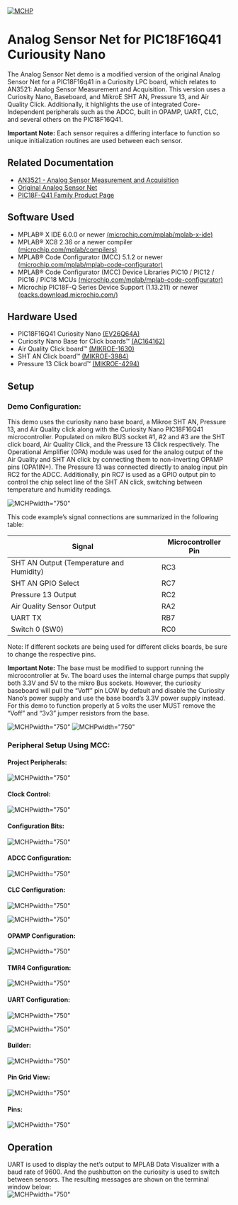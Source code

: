 <!-- Please do not change this logo with link -->

[![MCHP](images/microchip.png)](https://www.microchip.com)

# Analog Sensor Net for PIC18F16Q41 Curiousity Nano

<!-- This is where the introduction to the example goes, including mentioning the peripherals used -->
The Analog Sensor Net demo is a modified version of the original Analog Sensor Net for a PIC18F16q41 in a Curiosity LPC board, which relates to AN3521: Analog Sensor Measurement and Acquisition. This version uses a Curiosity Nano, Baseboard, and MikroE SHT AN, Pressure 13, and Air Quality Click. Additionally, it highlights the use of integrated Core-Independent peripherals such as the ADCC, built in OPAMP, UART, CLC, and several others on the PIC18F16Q41.

__Important Note:__ Each sensor requires a differing interface to function so unique initialization routines are used between each sensor.

## Related Documentation

<!-- Any information about an application note or tech brief can be linked here. Use unbreakable links!
     In addition a link to the device family landing page and relevant peripheral pages as well:
  - [AN3381 - Brushless DC Fan Speed Control Using Temperature Input and Tachometer Feedback](https://microchip.com/00003381/)
  - [PIC18F-Q10 Family Product Page](https://www.microchip.com/design-centers/8-bit/pic-mcus/device-selection/pic18f-q10-product-family) -->
  - [AN3521 - Analog Sensor Measurement and Acquisition](http://microchip.com/00003521/)
  - [Original Analog Sensor Net](https://github.com/microchip-pic-avr-examples/pic18f16q41-analog-sensor-net/tree/2.0.0/)
  - [PIC18F-Q41 Family Product Page](https://www.microchip.com/en-us/products/microcontrollers-and-microprocessors/8-bit-mcus/pic-mcus/pic18-q41)

## Software Used

<!-- All software used in this example must be listed here. Use unbreakable links! -->
  - MPLAB® X IDE 6.0.0 or newer [(microchip.com/mplab/mplab-x-ide)](http://www.microchip.com/mplab/mplab-x-ide)
  - MPLAB® XC8 2.36 or a newer compiler [(microchip.com/mplab/compilers)](http://www.microchip.com/mplab/compilers)
  - MPLAB® Code Configurator (MCC) 5.1.2 or newer [(microchip.com/mplab/mplab-code-configurator)](https://www.microchip.com/mplab/mplab-code-configurator)
  - MPLAB® Code Configurator (MCC) Device Libraries PIC10 / PIC12 / PIC16 / PIC18 MCUs [(microchip.com/mplab/mplab-code-configurator)](https://www.microchip.com/mplab/mplab-code-configurator)
  - Microchip PIC18F-Q Series Device Support (1.13.211) or newer [(packs.download.microchip.com/)](https://packs.download.microchip.com/)

<!-- - MPLAB® X IDE 6.0.0 or newer [(MPLAB® X IDE 6.0)](https://www.microchip.com/en-us/development-tools-tools-and-software/mplab-x-ide?utm_source=GitHub&utm_medium=TextLink&utm_campaign=MCU8_MMTCha_MPAE_Examples&utm_content=pic18f16q41-nano-analog-sensor-net-mplab-mcc-github)
- MPLAB® XC8 2.36.0 or newer compiler [(MPLAB® XC8 2.36)](https://www.microchip.com/en-us/development-tools-tools-and-software/mplab-xc-compilers?utm_source=GitHub&utm_medium=TextLink&utm_campaign=MCU8_MMTCha_MPAE_Examples&utm_content=pic18f16q41-nano-analog-sensor-net-mplab-mcc-github) -->

## Hardware Used

<!-- All hardware used in this example must be listed here. Use unbreakable links!
  - PIC18F47Q10 Curiosity Nano [(DM182029)](https://www.microchip.com/Developmenttools/ProductDetails/DM182029)
  - Curiosity Nano Base for Click boards™ [(AC164162)](https://www.microchip.com/Developmenttools/ProductDetails/AC164162)
  - POT Click board™ [(MIKROE-3402)](https://www.mikroe.com/pot-click) -->
  - PIC18F16Q41 Curiosity Nano [(EV26Q64A)](https://www.microchip.com/en-us/development-tool/EV26Q64A)
  - Curiosity Nano Base for Click boards™ [(AC164162)](https://www.microchip.com/Developmenttools/ProductDetails/AC164162)
  - Air Quality Click board™ [(MIKROE-1630)](https://www.mikroe.com/air-quality-click)
  - SHT AN Click board™ [(MIKROE-3984)](https://www.mikroe.com/sht-an-click)
  - Pressure 13 Click board™ [(MIKROE-4294)](https://www.mikroe.com/pressure-13-click)
 

## Setup

<!-- Explain how to connect hardware and set up software. Depending on complexity, step-by-step instructions and/or tables and/or images can be used -->
### Demo Configuration:

This demo uses the curiosity nano base board, a Mikroe SHT AN, Pressure 13, and Air Quality click along with the Curiosity Nano PIC18F16Q41 microcontroller.  Populated on mikro BUS socket #1, #2 and #3 are the SHT click board, Air Quality Click, and the Pressure 13 Click respectively.
The Operational Amplifier (OPA) module was used for the analog output of the Air Quality and SHT AN click by connecting them to non-inverting OPAMP pins (OPA1IN+). The Pressure 13 was connected directly to analog input pin RC2 for the ADCC. Additionally, pin RC7 is used as a GPIO output pin to control the chip select line of the SHT AN click, switching between temperature and humidity readings. 

![MCHP](images/hardware_config.png)width="750"

This code example’s signal connections are summarized in the following table:

Signal| Microcontroller Pin
--- | ---
SHT AN Output (Temperature and Humidity) | RC3
SHT AN GPIO Select | RC7
Pressure 13 Output | RC2
Air Quality Sensor Output | RA2
UART TX | RB7
Switch 0 (SW0) | RC0

Note: If different sockets are being used for different clicks boards, be sure to change the respective pins.

__Important Note:__ The base must be modified to support running the microcontroller at 5v. The board uses the internal charge pumps that supply both 3.3V and 5V to the mikro Bus sockets. However, the curiosity baseboard will pull the “Voff” pin LOW by default and disable the Curiosity Nano’s power supply and use the base board’s 3.3V power supply instead. For this demo to function properly at 5 volts the user MUST remove the “Voff” and “3v3” jumper resistors from the base.


![MCHP](images/removed_voff_jumper_box.png)width="750"
![MCHP](images/removed_3v3_jumper_box.png)width="750"

### Peripheral Setup Using MCC:
#### Project Peripherals:
![MCHP](images/project_resources.png)width="750"

#### Clock Control:
![MCHP](images/clock_control.png)width="750"

#### Configuration Bits:
![MCHP](images/config_bits.png)width="750"

#### ADCC Configuration:
![MCHP](images/adcc.png)width="750"

#### CLC Configuration:
![MCHP](images/clc_config.png)width="750"

![MCHP](images/clc.png)width="750"

#### OPAMP Configuration:
![MCHP](images/opamp.png)width="750"

#### TMR4 Configuration:
![MCHP](images/tmr4.png)width="750"

#### UART Configuration:
![MCHP](images/uart.png)width="750"

![MCHP](images/uart_plib.png)width="750"

#### Builder:
![MCHP](images/builder.png)width="750"
#### Pin Grid View:
![MCHP](images/pin_grid_view.png)width="750"

#### Pins:
![MCHP](images/pins.png)width="750"

## Operation

<!-- Explain how to operate the example. Depending on complexity, step-by-step instructions and/or tables and/or images can be used -->
UART is used to display the net’s output to MPLAB Data Visualizer with a baud rate of 9600. And the pushbutton on the curiosity is used to switch between sensors. The resulting messages are shown on the terminal window below:  
![MCHP](images/output.png)width="750"

<!-- ## Summary

 Summarize what the example has shown -->
